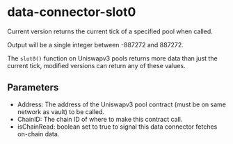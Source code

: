 # data-connector-slot0

Current version returns the current tick of a specified pool when called.

Output will be a single integer between -887272 and 887272.

The `slot0()` function on Uniswapv3 pools returns more data than just the current tick, modified versions can return any of these values.

## Parameters

- Address: The address of the Uniswapv3 pool contract (must be on same network as vault) to be called.
- ChainID: The chain ID of where to make this contract call.
- isChainRead: boolean set to true to signal this data connector fetches on-chain data.
